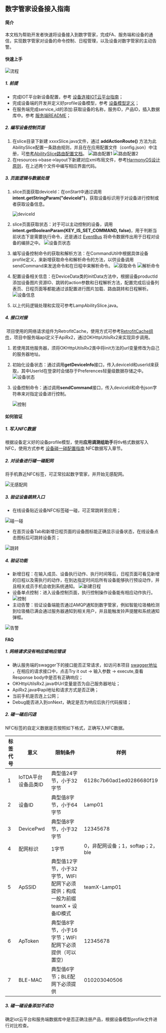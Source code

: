 ## 数字管家设备接入指南

#### 简介

本文档为帮助开发者快速将设备接入到数字管家，完成FA、服务端和设备的通信，实现数字管家对设备的命令控制、日程管理，以及设备对数字管家的主动告警。 

#### 快速上手

![流程](https://images.gitee.com/uploads/images/2021/1029/171429_9242b0b7_2322605.jpeg "画板.jpg")

##### 1. 前提

- 完成IOT平台新设备配置，参考 [设备连接IOT云平台指南](https://gitee.com/openharmony-sig/knowledge_demo_smart_home/tree/master/dev/docs/iot_huawei#%E8%AE%BE%E5%A4%87%E8%BF%9E%E6%8E%A5iot%E4%BA%91%E5%B9%B3%E5%8F%B0%E6%8C%87%E5%8D%97)；
- 完成设备端的开发并定义好profile设备模型，参考 [设备模型定义](https://gitee.com/openharmony-sig/knowledge_demo_smart_home/tree/master/profile)；
- 在服务端完成service_id的添加:获取设备的名称，服务ID，产品ID，插入数据库中。参考 [服务端README](../../../Server)；

##### 2. 编写设备控制页面

1. 在slice目录下新建 xxxxSlice.java文件，通过 **addActionRoute()** 方法为此AbilitySlice配置一条路由规则，并且在在应用配置文件（config.json）中注册，可[参考AbilitySlice路由配置文档](https://developer.harmonyos.com/cn/docs/documentation/doc-guides/ability-page-concept-0000000000033573)。
   ![路由配置1](https://images.gitee.com/uploads/images/2021/1029/161723_1697536c_2322605.png "image-20211029092102324.png")
   ![路由配置2](https://images.gitee.com/uploads/images/2021/1029/161803_5398e162_2322605.png "image-20211029092300848.png")
2. 在resources->base->layout下新建对应xml布局文件，参考[HarmonyOS设计原则](https://developer.harmonyos.com/cn/docs/design/des-guides/principle-0000001156667269#ZH-CN_TOPIC_0000001156667269__section1474151718349)，在上述两个文件中编写相应界面代码。

##### 3. 页面逻辑与数据处理

1. slice页面获取deviceId：在onStart中通过调用**intent.getStringParam("deviceId")**，获取设备标识用于对设备进行控制或者获取设备信息。

   ![deviceId](https://images.gitee.com/uploads/images/2021/1029/161839_38efd8f2_2322605.png "image-20211029092723327.png")
2. slice页面获取状态：对于可以主动控制的设备，调用**intent.getBooleanParam(KEY_IS_SET_COMMAND, false)**，用于判断当前状态下是需要执行命令，还是通过 [EventBus](https://gitee.com/openharmony-tpc/EventBus) 将命令数据传出用于日程对设备的编排之中。
   ![设备页状态](https://images.gitee.com/uploads/images/2021/1029/161915_960fc238_2322605.png "image-20211029092947363.png")
3. 编写设备控制命令的获取和解析方法：在CommandUtil中根据具体设备profile定义，来新增获取命令和解析命令的方法，以供设备调用sendCommand来发送命令和在日程中来解析命令。
   ![获取命令](https://images.gitee.com/uploads/images/2021/1029/162015_17b57164_2322605.png "image-20211029142646316.png")
   ![解析命令](https://images.gitee.com/uploads/images/2021/1029/162134_dca2f8b6_2322605.png "image-20211029142655821.png")
4. 配置设备相关信息：在DeviceData类的initData方法中，根据设备productId添加设备图片资源ID、跳转的action参数和日程解析方法，配置完成后设备列表页、日程页面等都能通过该配置进行图片加载、路由跳转和日程解析。
   ![设备信息](https://images.gitee.com/uploads/images/2021/1029/162156_4e2b052f_2322605.png "image-20211029115116255.png")
5. 以上代码逻辑处理和实现可参考LampAbilitySlice.java。

##### 4. 接口对接

​	项目使用的网络请求组件为RetrofitCache，使用方式可参考[RetrofitCache组件](https://gitee.com/archermind-ti/retrofit-cache)，项目中服务端api定义于ApiRx2，通过OKHttpUtilsRx2来实现异步调用。

1. 若使用其他服务器，须将OKHttpUtilsRx2类中将init方法的url变量修改为自己的服务器地址。

2. 初始化设备状态：通过调用**getDeviceInfo**接口，传入deviceId和userId来获取，其中UserId在登录时会储存于Preferences轻量级数据存储之中。
   ![设备状态](https://images.gitee.com/uploads/images/2021/1029/162217_fe7e5806_2322605.png "image-20211029143303492.png")

3. 设备控制命令：通过调用**sendCommand**接口，传入deviceId和命令json字符串来对指定设备进行控制。

   ![控制](https://images.gitee.com/uploads/images/2021/1029/162234_30e9c4e0_2322605.png "image-20211029143355870.png")

#### 如何验证

##### 1. 写入NFC数据

根据设备定义好的设备profile模型，使用**应用调测组助手**将tlv格式数据写入NFC，使用方式参考 [设备碰一碰配置指南](https://gitee.com/openharmony-sig/knowledge_demo_smart_home/tree/master/dev/docs/NFC_label_definition#%E4%B8%89nfc%E6%95%B0%E6%8D%AE%E5%86%99%E5%85%A5) NFC数据写入章节。

##### 2. 对设备进行碰一碰配网

将手机靠近NFC标签，可正常拉起数字管家，并开始无感配网。

![无感配网](https://images.gitee.com/uploads/images/2021/1029/162515_e9ad6e9b_2322605.gif "无感配网.gif")

##### 3. 验证设备跳转入口

- 在线设备贴近设备NFC标签碰一碰，可正常跳转至应用；

![碰一碰](https://images.gitee.com/uploads/images/2021/1029/171822_455f1a9a_2322605.gif "1.gif")

- 在首页设备Tab和新增日程页面的设备图标能正确显示设备状态，在线设备点击图标后可跳转设备页；

![跳转](https://images.gitee.com/uploads/images/2021/1029/171900_0516656e_2322605.gif "2.gif")

##### 4. 验证功能

- 新增日程：在输入成员、设备执行动作、执行时间等后，日程页面可看见新增的日程以及需执行的动作，在到达指定时间后所有设备能够执行预设动作，并且相关成员手机会收到系统通知。
![新建日程](https://images.gitee.com/uploads/images/2021/1029/162613_917b637d_2322605.gif "建立日程.gif")
- 设备单点控制：进入设备控制页面，执行控制操作设备能有相应动作执行。
![控制](https://images.gitee.com/uploads/images/2021/1029/162629_2aab9acd_2322605.gif "控制设备.gif")
- 主动告警：验证设备端能否通过AMQP通知到数字管家，例如智能垃圾桶检测到垃圾桶已满会通过服务器通知到相关用户，并且能触发铃声提醒和系统通知弹框。

![告警](https://images.gitee.com/uploads/images/2021/1029/162644_230f3dd7_2322605.gif "告警.gif")

#### FAQ

##### 1. 网络请求没有响应或响应错误

- 确认服务端的swagger下的接口能否正常请求，如访问本项目 [swagger地址](http://81.71.17.188:8080/distschedule-api/swagger-ui/index.html#/%E7%94%A8%E6%88%B7%E6%8E%A5%E5%8F%A3/getUserByPhoneUsingGET) ，在相应的请求接口中，点击Try it out -> 输入参数 -> execute,查看 Response body中是否有正确响应；
- OKHttpUtilsRx2.java中Url变量是否为自己服务器地址；
- ApiRx2.java中api地址和请求方式是否正确；
- 当前手机是否连上公网；
- Debug能否进入到onNext，确定是否为响应后执行代码报错；

##### 2. 碰一碰后闪退

NFC标签的自定义数据是否按照如下格式，正确写入NFC数据。

| 标签代号 | 意义                | 限制条件                                                     | 样例                             |
| -------- | ------------------- | ------------------------------------------------------------ | -------------------------------- |
| 1        | IoTDA平台设备品类ID | 典型值24字节，小于32字节                                     | 6128c7b60ad1ed0286680f19         |
| 2        | 设备ID              | 典型值8字节，小于64字节                                      | Lamp01                           |
| 3        | DevicePwd           | 典型值8字节，小于32字节                                      | 12345678                         |
| 4        | 配网标识            | 1字节                                                        | 0，非配网设备；1，softap；2，ble |
| 5        | ApSSID              | 典型值12字节，小于32字节，WIFI配网下必须提供；构成一般为前缀teamX + 设备ID模式 | teamX-Lamp01                     |
| 6        | ApToken             | 典型值8字节，小于16字节；WIFI配网下必须提供（可以置空）      | 12345678                         |
| 7        | BLE-MAC             | 典型值6字节；BLE配网下必须提供                               | 010203040506                     |

##### 3. 碰一碰设备添加不成功

确定iot云平台和服务端数据库中是否正确注册产品，根据设备模型profile文件进行对比检查。

